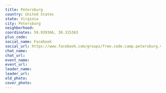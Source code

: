 ```yaml
---
title: Petersburg
country: United States
state: Virginia
city: Petersburg
neighborhood: 
coordinates: 59.939366, 30.315363
plus_code:
social_name: Facebook
social_url: https://www.facebook.com/groups/free.code.camp.petersburg.va
chat_name:
chat_url:
event_name:
event_url:
leader_name:
leader_url:
old_photo: 
cover_photo:
---
```

